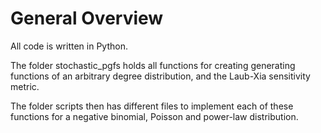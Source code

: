 # General Overview

All code is written in Python. 

The folder stochastic_pgfs holds all functions for creating generating functions of an arbitrary degree distribution, and the Laub-Xia sensitivity metric. 

The folder scripts then has different files to implement each of these functions for a negative binomial, Poisson and power-law distribution. 
